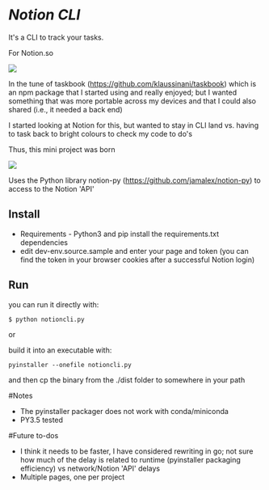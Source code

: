 # *Notion CLI*

It's a CLI to track your tasks.

For Notion.so

![](https://github.com/kris-hansen/notion-cli/blob/master/notionclilist.gif)


In the tune of taskbook (https://github.com/klaussinani/taskbook) which is an npm package that I started using and really enjoyed; but I wanted something that was more portable across my devices and that I could also shared (i.e., it needed a back end)

I started looking at Notion for this, but wanted to stay in CLI land vs. having to task back to bright colours to check my code to do's

Thus, this mini project was born

![](https://raw.githubusercontent.com/kris-hansen/notion-cli/master/notioncliadd.gif)

Uses the Python library notion-py (https://github.com/jamalex/notion-py) to access to the Notion 'API' 

## Install 

- Requirements - Python3 and pip install the requirements.txt dependencies 
- edit dev-env.source.sample and enter your page and token (you can find the token in your browser cookies after a successful Notion login)

## Run
you can run it directly with:

`$ python notioncli.py `

or

build it into an executable with:

`pyinstaller --onefile notioncli.py`

and then cp the binary from the ./dist folder to somewhere in your path

#Notes
- The pyinstaller packager does not work with conda/miniconda
- PY3.5 tested

#Future to-dos
- I think it needs to be faster, I have considered rewriting in go; not sure how much of the delay is related to runtime (pyinstaller packaging efficiency)
vs network/Notion 'API' delays
- Multiple pages, one per project

